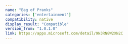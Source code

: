 ```yaml
---
name: "Bag of Pranks"
categories: ['entertainment']
compatibility: native
display_result: "Compatible"
version_from: "1.0.1.0"
link: https://apps.microsoft.com/detail/9N3RN8W2XN2C
---
```

